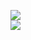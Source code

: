 [![](https://img.shields.io/badge/Made%20With-Github%20Spray-lightgrey.svg?style=for-the-badge&logo=github)](https://github.com/Annihil/github-spray#10052)  
[![](https://i.imgur.com/2DrTn0Z.gif)](https://github.com/Annihil/github-spray)